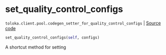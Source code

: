 # set_quality_control_configs
`toloka.client.pool.codegen_setter_for_quality_control_configs` | [Source code](https://github.com/Toloka/toloka-kit/blob/v1.0.1/src/client/pool/__init__.py#L0)

```python
set_quality_control_configs(self, configs)
```

A shortcut method for setting 

